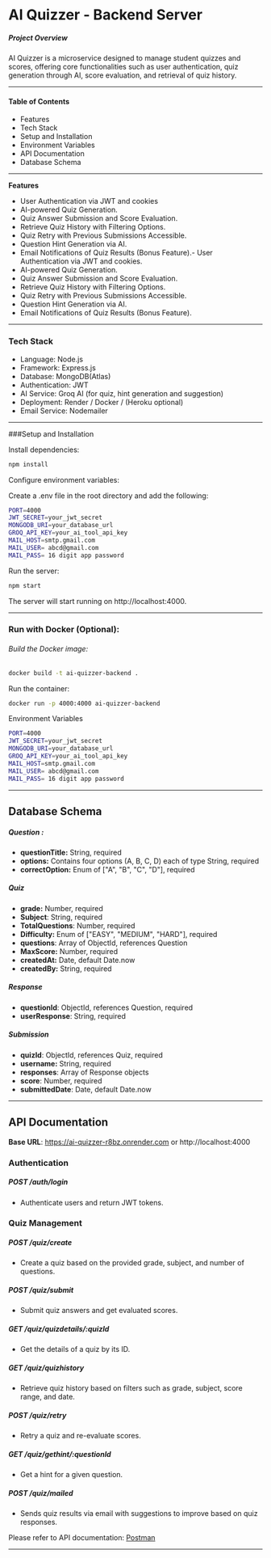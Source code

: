 # AI Quizzer - Backend Server

##### Project Overview
AI Quizzer is a microservice designed to manage student quizzes and scores, offering core functionalities such as user authentication, quiz generation through AI, score evaluation, and retrieval of quiz history.

------------

#### **Table of Contents**
- Features
- Tech Stack
- Setup and Installation
- Environment Variables
- API Documentation
- Database Schema



------------


**Features**
-  User Authentication via JWT and cookies
-  AI-powered Quiz Generation.
- Quiz Answer Submission and Score Evaluation.
- Retrieve Quiz History with Filtering Options.
- Quiz Retry with Previous Submissions Accessible.
- Question Hint Generation via AI.
- Email Notifications of Quiz Results (Bonus Feature).- User Authentication via JWT and cookies.
- AI-powered Quiz Generation.
- Quiz Answer Submission and Score Evaluation.
- Retrieve Quiz History with Filtering Options.
- Quiz Retry with Previous Submissions Accessible.
- Question Hint Generation via AI.
- Email Notifications of Quiz Results (Bonus Feature).


------------


### 
### **Tech Stack**
- Language: Node.js
- Framework: Express.js
- Database: MongoDB(Atlas)
- Authentication: JWT
- AI Service: Groq AI (for quiz, hint generation and suggestion)
- Deployment: Render / Docker / (Heroku optional)
- Email Service: Nodemailer


------------


###Setup and Installation

Install dependencies:
```bash
npm install
```

Configure environment variables:

Create a .env file in the root directory and add the following:


```bash
PORT=4000
JWT_SECRET=your_jwt_secret
MONGODB_URI=your_database_url
GROQ_API_KEY=your_ai_tool_api_key
MAIL_HOST=smtp.gmail.com
MAIL_USER= abcd@gmail.com
MAIL_PASS= 16 digit app password
```


Run the server:
```bash
npm start
```
The server will start running on http://localhost:4000.


------------


### Run with Docker (Optional):

###### Build the Docker image:
```bash
docker build -t ai-quizzer-backend .
```
Run the container:
```bash
docker run -p 4000:4000 ai-quizzer-backend
```
Environment Variables
```bash
PORT=4000
JWT_SECRET=your_jwt_secret
MONGODB_URI=your_database_url
GROQ_API_KEY=your_ai_tool_api_key
MAIL_HOST=smtp.gmail.com
MAIL_USER= abcd@gmail.com
MAIL_PASS= 16 digit app password
```





------------

## Database Schema

##### Question : 
- **questionTitle:** String, required
- **options:** Contains four options (A, B, C, D) each of type String, required
- **correctOption:** Enum of ["A", "B", "C", "D"], required


##### Quiz
- **grade:** Number, required
- **Subject**: String, required
- **TotalQuestions**: Number, required
- **Difficulty:** Enum of ["EASY", "MEDIUM", "HARD"], required
- **questions**: Array of ObjectId, references Question
- **MaxScore:** Number, required
- **createdAt:** Date, default Date.now
- **createdBy:** String, required

##### Response
- **questionId**: ObjectId, references Question, required
- **userResponse**: String, required

##### Submission
- **quizId**: ObjectId, references Quiz, required
- **username:** String, required
- **responses**: Array of Response objects
- **score**: Number, required
- **submittedDate**: Date, default Date.now

------------




## API Documentation

**Base URL**: https://ai-quizzer-r8bz.onrender.com or http://localhost:4000

### Authentication

##### POST      **/auth/login**
- Authenticate users and return JWT tokens.

### Quiz Management

##### POST /quiz/create
- Create a quiz based on the provided grade, subject, and number of questions.

##### POST /quiz/submit
- Submit quiz answers and get evaluated scores.

##### GET /quiz/quizdetails/:quizId
- Get the details of a quiz by its ID.

##### GET /quiz/quizhistory
- Retrieve quiz history based on filters such as grade, subject, score range, and date.

##### POST /quiz/retry
- Retry a quiz and re-evaluate scores.

##### GET /quiz/gethint/:questionId
- Get a hint for a given question.

##### POST /quiz/mailed
- Sends quiz results via email with suggestions to improve based on quiz responses.


Please refer to API documentation:  [Postman](https://documenter.getpostman.com/view/32462157/2sAXqtc27D "Postman")

------------


